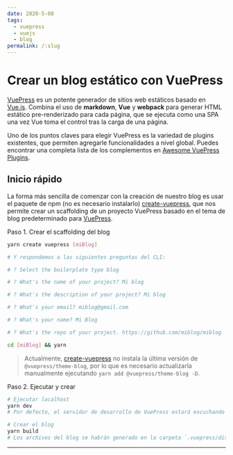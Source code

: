 ```yaml
---
date: 2020-5-08
tags: 
  - vuepress
  - vuejs
  - blog
permalink: /:slug
---
```


<social-share class="social-share--header" />

# Crear un blog estático con VuePress

[VuePress](https://vuepress.vuejs.org) es un potente generador de sitios web estáticos basado en [Vue.js](https://vuejs.org/). Combina el uso de **markdown**, **Vue** y **webpack** para generar HTML estático pre-renderizado para cada página, que se ejecuta como una SPA una vez Vue toma el control tras la carga de una página.

Uno de los puntos claves para elegir VuePress es la variedad de plugins existentes, que permiten agregarle funcionalidades a nivel global. Puedes encontrar una completa lista de los complementos en [Awesome VuePress Plugins](https://github.com/vuepressjs/awesome-vuepress#plugins).

## Inicio rápido

La forma más sencilla de comenzar con la creación de nuestro blog es usar el paquete de npm (no es necesario instalarlo) [create-vuepress](https://github.com/vuepressjs/create-vuepress), que nos permite crear un scaffolding de un proyecto VuePress basado en el tema de blog predeterminado para [VuePress](https://vuepress-theme-blog.ulivz.com).

Paso 1. Crear el scaffolding del blog

``` bash
yarn create vuepress [miBlog]

# Y respondemos a las siguientes preguntas del CLI:

# ? Select the boilerplate type blog

# ? What's the name of your project? Mi blog

# ? What's the description of your project? Mi blog

# ? What's your email? miblog@gmail.com

# ? What's your name? Mi Blog

# ? What's the repo of your project. https://github.com/miblog/miblog

cd [miBlog] && yarn
```

> Actualmente, [create-vuepress](https://github.com/vuepressjs/create-vuepress) no instala la última versión de `@vuepress/theme-blog`, por lo que es necesario actualizarla manualmente ejecutando `yarn add @vuepress/theme-blog -D`.

Paso 2. Ejecutar y crear

``` bash
# Ejecutar localhost
yarn dev
# Por defecto, el servidor de desarrollo de VuePress estará escuchando en http://localhost:8080/

# Crear el blog
yarn build
# Los archivos del blog se habrán generado en la carpeta `.vuepress/dist`.
```

---
<social-share class="social-share--footer" />